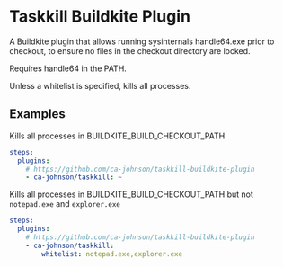 # Taskkill Buildkite Plugin

A Buildkite plugin that allows running sysinternals handle64.exe prior to checkout, to ensure no files in the checkout directory are locked.

Requires handle64 in the PATH.

Unless a whitelist is specified, kills all processes.

## Examples

Kills all processes in BUILDKITE_BUILD_CHECKOUT_PATH

```yaml
steps:
  plugins:
    # https://github.com/ca-johnson/taskkill-buildkite-plugin
    - ca-johnson/taskkill: ~
```

Kills all processes in BUILDKITE_BUILD_CHECKOUT_PATH but not `notepad.exe` and `explorer.exe`

```yaml
steps:
  plugins:
    # https://github.com/ca-johnson/taskkill-buildkite-plugin
    - ca-johnson/taskkill:
        whitelist: notepad.exe,explorer.exe
```
